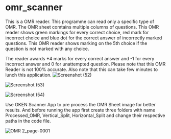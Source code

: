 # omr_scanner
This is a OMR reader.
This programme can read only a specific type of OMR. 
The OMR sheet comtains multiple columns of questions. 
This OMR reader shows green markings for every correct choice, red mark for incorrect choice and blue dot for the correct answer of incorrectly marked questions.
This OMR reader shows marking on the 5th choice if the question is not marked with any choice.

The reader awards +4 marks for every correct answer and -1 for every incorrect answer and 0 for unattempted question.
Please note that this OMR Reader is not 100% accurate.
Also note that this can take few minutes to lunch this application.
![Screenshot (52)](https://github.com/abhishek11122003/omr_scanner/assets/84235903/34e27787-0ac1-4ff9-83b1-feb4a4bbd6fa)


![Screenshot (53)](https://github.com/abhishek11122003/omr_scanner/assets/84235903/94658eae-991c-4d09-89c1-09bf6511f332)


![Screenshot (54)](https://github.com/abhishek11122003/omr_scanner/assets/84235903/f32d1e77-10c3-4027-8796-657923d2fdc3)

Use OKEN Scanner App to pre process the OMR Sheet image for better results.
And before running the app first create three folders with name Processed_OMR, Vertical_Split, Horizontal_Split and change their respective paths in the code file.


![OMR 2_page-0001](https://github.com/abhishek11122003/omr_scanner/assets/84235903/524902f1-1e92-4740-b28b-91be1a181814)


